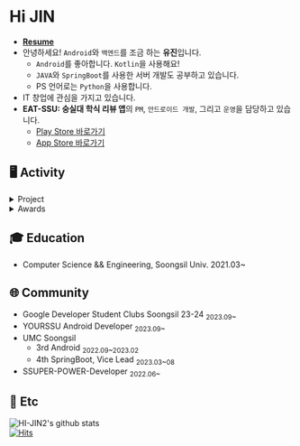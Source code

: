 # Hi JIN

- **[Resume](https://my.surfit.io/w/597611764)**
- 안녕하세요! `Android`와 `백엔드`를 조금 하는 **유진**입니다. 
  - `Android`를 좋아합니다. `Kotlin`을 사용해요!
  - `JAVA`와 `SpringBoot`를 사용한 서버 개발도 공부하고 있습니다.
  - PS 언어로는 `Python`을 사용합니다. 
- IT 창업에 관심을 가지고 있습니다.
- **EAT-SSU: 숭실대 학식 리뷰 앱**의 `PM`, `안드로이드 개발`, 그리고 `운영`을 담당하고 있습니다.
  - [Play Store 바로가기](https://play.google.com/store/apps/details?id=com.eatssu.android)
  - [App Store 바로가기](https://apps.apple.com/kr/app/eat-ssu-%EC%88%AD%EC%8B%A4%EB%8C%80-%ED%95%99%EC%8B%9D-%EB%A6%AC%EB%B7%B0-%EC%95%B1/id6472618331)



## 🖥️ Activity
<details>
<summary>Project</summary>
<div markdown="1">

|프로젝트|설명|개발기간|사용스택|
|---|---|---|---|
| [**COOING**](https://github.com/COOING-team/COOING-Server) |아이가 음성으로 쓰는 성장일기|2023.12 | ![Spring Boot](https://img.shields.io/badge/-Spring%20Boot-6DB33F?style=flat&logo=springboot&logoColor=white) ![JAVA](https://img.shields.io/badge/JAVA-007396?style=flat&logo=java&logoColor=white") ![MySQL](https://img.shields.io/badge/MySQL-4479A1?style=flat&logo=MySQL&logoColor=white) ![JPA](https://img.shields.io/badge/JPA-%23ED8B00?style=flat&logo=jpa&logoColor=white) |
| [**ㅁobjet**](https://github.com/objet-team/objet-backend) | 신인 아티스트를 위한 온라인 전시 플랫폼|2023.09 | ![Spring Boot](https://img.shields.io/badge/-Spring%20Boot-6DB33F?style=flat&logo=springboot&logoColor=white) ![JAVA](https://img.shields.io/badge/JAVA-007396?style=flat&logo=java&logoColor=white") ![Postgresql](https://img.shields.io/badge/Postgresql-4169E1?style=flat&logo=Postgresql&logoColor=white) ![JPA](https://img.shields.io/badge/JPA-%23ED8B00?style=flat&logo=jpa&logoColor=white) |
| [**Your Weather**](https://github.com/yourweather/yourweather_server) | 오늘 당신의 감정날씨는? 날씨에 빗대어 순간을 기록할 수 있는 일기 안드로이드 앱 |2023.07-08 | ![Spring Boot](https://img.shields.io/badge/-Spring%20Boot-6DB33F?style=flat&logo=springboot&logoColor=white) ![JAVA](https://img.shields.io/badge/JAVA-007396?style=flat&logo=java&logoColor=white") ![MySQL](https://img.shields.io/badge/MySQL-4479A1?style=flat&logo=MySQL&logoColor=white) ![JPA](https://img.shields.io/badge/JPA-%23ED8B00?style=flat&logo=jpa&logoColor=white) |
| [**EAT-SSU**](https://github.com/EAT-SSU/EatSSU-Android) | 숭실대 학식 리뷰 앱 [PlayStore](https://play.google.com/store/apps/details?id=com.eatssu.android) [AppStore](https://apps.apple.com/kr/app/eat-ssu-%EC%88%AD%EC%8B%A4%EB%8C%80-%ED%95%99%EC%8B%9D-%EB%A6%AC%EB%B7%B0-%EC%95%B1/id6472618331)| 2023.03~<sub> (2022.10-12)</sub> |![Android](https://img.shields.io/badge/Android-3DDC84.svg?&style=flat&logo=Android&logoColor=white) ![Kotlin](https://img.shields.io/badge/Kotlin-7F52FF.svg?&style=flat&logo=Kotlin&logoColor=white) |
| [**FIT-I**](https://github.com/FIT-I/FIT-I-Android) | 체육대학 전공생이 제공해주는 저렴한 PT 서비스: 누구나 쉬운 PT  |2023.01-02 |![Android](https://img.shields.io/badge/Android-3DDC84.svg?&style=flat&logo=Android&logoColor=white) ![Kotlin](https://img.shields.io/badge/Kotlin-7F52FF.svg?&style=flat&logo=Kotlin&logoColor=white) |


</div>
</details>

<details>
<summary>Awards</summary>
<div markdown="1">

|대회명|수상내역|수여기관|역할|프로젝트|수상일자|
|---|---|---|---|---|---|
|K-PaaS 활용 디지털 사회혁신 서비스 개발 공모전|금상<sub> 2등, 한국지능정보사회진흥원장상</sub>|과학기술정보통신부|백엔드 개발|COOING|2023.12.27|
|AI활용 온라인 개발대회 싱커톤 시즌3|최우수상<sub> 2등</sub>|(주)엔터플|PM & 안드로이드 개발/노코드 백엔드 개발|MoneyMate|2023.11.8|
|숭실대 IT 대학 소프트웨어 공모전|금상<sub> 3등</sub>|숭실대학교 IT 대학|PM & 안드로이드 개발|[EAT-SSU](https://github.com/EAT-SSU/EatSSU-Android)|2023.8.7|
|UMC 3기 중앙 데모데이 |대상<sub> 1등</sub>| (주)소프트웨어 스퀘어드 | 안드로이드 개발 리드 |FIT-i|2023.2.16|
|UMC 3기 중앙 해커톤 프론트엔드 부문|최우수상<sub> 2등</sub>|(주)소프트웨어 스퀘어드|안드로이드 개발|명명이|2022.11.13 |
|UMC 3기 교내 아이디어톤| 1위 |숭실대 UMC, 숭실대 스파르탄SW교육원|-|FIT-i| 2022.10.2 
</div>
</details>

## 🎓 Education
- Computer Science && Engineering, Soongsil Univ. 2021.03~

## 🌐 Community
- Google Developer Student Clubs Soongsil 23-24 <sub> 2023.09~</sub>
- YOURSSU Android Developer <sub> 2023.09~</sub>
- UMC Soongsil
  - 3rd Android <sub> 2022.09~2023.02</sub>
  - 4th SpringBoot, Vice Lead <sub> 2023.03~08</sub>
- SSUPER-POWER-Developer <sub> 2022.06~</sub>


## 💭 Etc

![HI-JIN2's github stats](https://github-readme-stats.vercel.app/api?username=HI-JIN2&show_icons=true)  
[![Hits](https://hits.seeyoufarm.com/api/count/incr/badge.svg?url=https%3A%2F%2Fgithub.com%2FHI-JIN2&count_bg=%2379C83D&title_bg=%23555555&icon=&icon_color=%23E7E7E7&title=hits&edge_flat=false)](https://hits.seeyoufarm.com)

